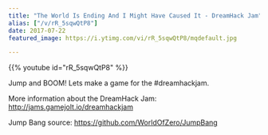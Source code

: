 ```yaml
---
title: "The World Is Ending And I Might Have Caused It - DreamHack Jam"
alias: ["/v/rR_5sqwQtP8"]
date: 2017-07-22
featured_image: https://i.ytimg.com/vi/rR_5sqwQtP8/mqdefault.jpg

---
```


{{% youtube id="rR_5sqwQtP8" %}}

Jump and BOOM! Lets make a game for the #dreamhackjam.

More information about the DreamHack Jam: http://jams.gamejolt.io/dreamhackjam

Jump Bang source: https://github.com/WorldOfZero/JumpBang